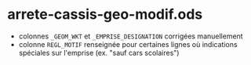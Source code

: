# arrete-cassis-geo-modif.ods
- colonnes `_GEOM_WKT` et `_EMPRISE_DESIGNATION` corrigées manuellement
- colonne `REGL_MOTIF` renseignée pour certaines lignes où indications spéciales sur l'emprise (ex. "sauf cars scolaires")